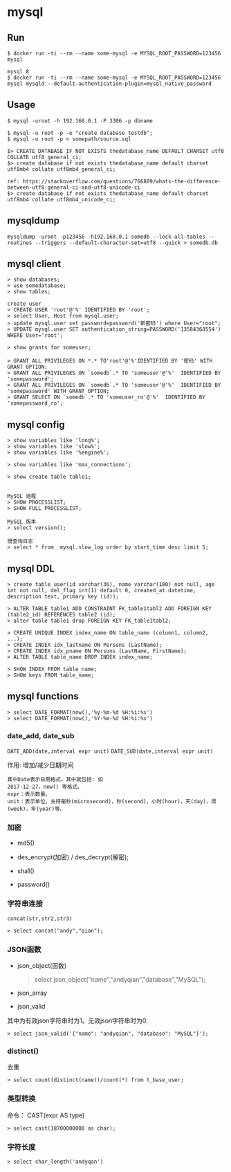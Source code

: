# mysql

## Run

    $ docker run -ti --rm --name some-mysql -e MYSQL_ROOT_PASSWORD=123456 mysql

    mysql 8
    $ docker run -ti --rm --name some-mysql -e MYSQL_ROOT_PASSWORD=123456 mysql mysqld --default-authentication-plugin=mysql_native_password

## Usage

    $ mysql -uroot -h 192.168.0.1 -P 3306 -p dbname

    $ mysql -u root -p -e "create database testdb";
    $ mysql -u root -p < somepath/source.sql

    $> CREATE DATABASE IF NOT EXISTS thedatabase_name DEFAULT CHARSET utf8 COLLATE utf8_general_ci;
    $> create database if not exists thedatabase_name default charset utf8mb4 collate utf8mb4_general_ci;

    ref: https://stackoverflow.com/questions/766809/whats-the-difference-between-utf8-general-ci-and-utf8-unicode-ci
    $> create database if not exists thedatabase_name default charset utf8mb4 collate utf8mb4_unicode_ci;


## mysqldump

    mysqldump -uroot -p123456 -h192.168.0.1 somedb --lock-all-tables --routines --triggers --default-character-set=utf8 --quick > somedb.db

## mysql client

    > show databases;
    > use somedatabase;
    > show tables;

    create user
    > CREATE USER 'root'@'%' IDENTIFIED BY 'root';
    > select User, Host from mysql.user;
    > update mysql.user set password=password('新密码') where User="root";
    > UPDATE mysql.user SET authentication_string=PASSWORD('13584368554') WHERE User='root';

    > show grants for someuser;

    > GRANT ALL PRIVILEGES ON *.* TO'root'@'%'IDENTIFIED BY '密码' WITH GRANT OPTION;
    > GRANT ALL PRIVILEGES ON `somedb`.* TO 'someuser'@'%'  IDENTIFIED BY 'somepassword';
    > GRANT ALL PRIVILEGES ON `somedb`.* TO 'someuser'@'%'  IDENTIFIED BY 'somepassword' WITH GRANT OPTION;
    > GRANT SELECT ON `somedb`.* TO 'someuser_ro'@'%'  IDENTIFIED BY 'somepassword_ro';

## mysql config

    > show variables like 'long%';
    > show variables like 'slow%';
    > show variables like '%engine%';

    > show variables like 'max_connections';

    > show create table table1;


    MySQL 进程
    > SHOW PROCESSLIST;
    > SHOW FULL PROCESSLIST;

    MySQL 版本
    > select version();

    慢查询日志
    > select * from  mysql.slow_log order by start_time desc limit 5;

## mysql DDL

    > create table user(id varchar(36), name varchar(100) not null, age int not null, del_flag int(1) default 0, created_at datetime, description text, primary key (id));

    > ALTER TABLE table1 ADD CONSTRAINT FK_table1tabl2 ADD FOREIGN KEY (table2_id) REFERENCES table2 (id);
    > alter table table1 drop FOREIGN KEY FK_table1tabl2;

    > CREATE UNIQUE INDEX index_name ON table_name (column1, column2, ...);
    > CREATE INDEX idx_lastname ON Persons (LastName);
    > CREATE INDEX idx_pname ON Persons (LastName, FirstName);
    > ALTER TABLE table_name DROP INDEX index_name;

    > SHOW INDEX FROM table_name;
    > SHOW keys FROM table_name;

## mysql functions

    > select DATE_FORMAT(now(),'%y-%m-%d %H:%i:%s')
    > select DATE_FORMAT(now(),'%Y-%m-%d %H:%i:%s')

### date_add, date_sub

`DATE_ADD(date,interval expr unit)`
`DATE_SUB(date,interval expr unit)`

作用: 增加/减少日期时间

```
其中Date表示日期格式，其中就包括: 如
2017-12-27，now() 等格式。
expr：表示数量。
unit：表示单位，支持毫秒(microsecond)，秒(second)，小时(hour)，天(day)，周(week)，年(year)等。
```

### 加密

- md5()

- des_encrypt(加密) / des_decrypt(解密);

- sha1()

- password()

### 字符串连接

`concat(str,str2,str3)`

    > select concat("andy","qian");

### JSON函数

- json_object(函数)

    > select json_object("name","andyqian","database","MySQL");

- json_array

- json_valid

其中为有效json字符串时为1。无效json字符串时为0.

    > select json_valid('{"name": "andyqian", "database": "MySQL"}');

### distinct()

去重

    > select count(distinct(name))/count(*) from t_base_user;

### 类型转换

命令： CAST(expr AS type)

    > select cast(18700000000 as char);

### 字符长度

    > select char_length('andyqan')